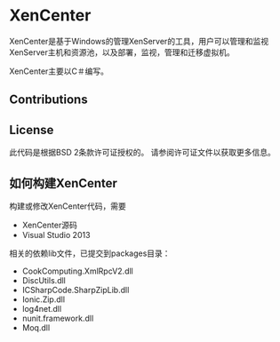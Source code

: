 XenCenter
=========

XenCenter是基于Windows的管理XenServer的工具，用户可以管理和监视XenServer主机和资源池，以及部署，监视，管理和迁移虚拟机。

XenCenter主要以C＃编写。
   
Contributions
-------------



License
-------

此代码是根据BSD 2条款许可证授权的。 请参阅许可证文件以获取更多信息。

如何构建XenCenter
----------------------

构建或修改XenCenter代码，需要  
 *  XenCenter源码  
 *  Visual Studio 2013
 
相关的依赖lib文件，已提交到packages目录：
 *  CookComputing.XmlRpcV2.dll
 *  DiscUtils.dll
 *  ICSharpCode.SharpZipLib.dll
 *  Ionic.Zip.dll
 *  log4net.dll
 *  nunit.framework.dll
 *  Moq.dll

